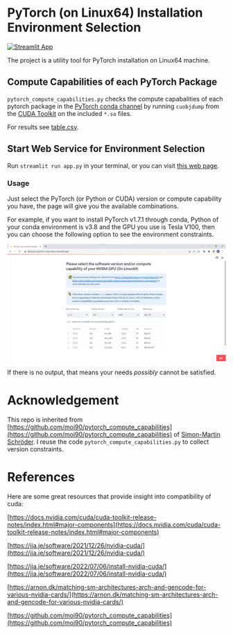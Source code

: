 # PyTorch (on Linux64) Installation Environment Selection

[![Streamlit App](https://static.streamlit.io/badges/streamlit_badge_black_white.svg)](https://elenacliu-pytorch-cuda-driver.streamlit.app)

The project is a utility tool for PyTorch installation on Linux64 machine.

## Compute Capabilities of each PyTorch Package
`pytorch_compute_capabilities.py` checks the compute capabalities of each pytorch package in the [PyTorch conda channel](https://anaconda.org/pytorch) by running `cuobjdump` from the [CUDA Toolkit](https://docs.nvidia.com/cuda/) on the included `*.so` files.

For results see [table.csv](table.csv).

## Start Web Service for Environment Selection

Run `streamlit run app.py` in your terminal, or you can visit [this web page](https://elenacliu-pytorch-cuda-driver.streamlit.app/).

### Usage

Just select the PyTorch (or Python or CUDA) version or compute capability you have, the page will give you the available combinations. 

For example, if you want to install PyTorch v1.7.1 through conda, Python of your conda environment is v3.8 and the GPU you use is Tesla V100, then you can choose the following option to see the environment constraints.

![page](./page.png)

If there is no output, that means your needs *possibly* cannot be satisfied.

# Acknowledgement

This repo is inherited from [https://github.com/moi90/pytorch_compute_capabilities](https://github.com/moi90/pytorch_compute_capabilities) of [Simon-Martin Schröder](https://github.com/moi90). I reuse the code `pytorch_compute_capabilities.py` to collect version constraints.

# References

Here are some great resources that provide insight into compatibility of cuda:

[https://docs.nvidia.com/cuda/cuda-toolkit-release-notes/index.html#major-components](https://docs.nvidia.com/cuda/cuda-toolkit-release-notes/index.html#major-components)

[https://jia.je/software/2021/12/26/nvidia-cuda/](https://jia.je/software/2021/12/26/nvidia-cuda/)

[https://jia.je/software/2022/07/06/install-nvidia-cuda/](https://jia.je/software/2022/07/06/install-nvidia-cuda/)

[https://arnon.dk/matching-sm-architectures-arch-and-gencode-for-various-nvidia-cards/](https://arnon.dk/matching-sm-architectures-arch-and-gencode-for-various-nvidia-cards/)

[https://github.com/moi90/pytorch_compute_capabilities](https://github.com/moi90/pytorch_compute_capabilities)
